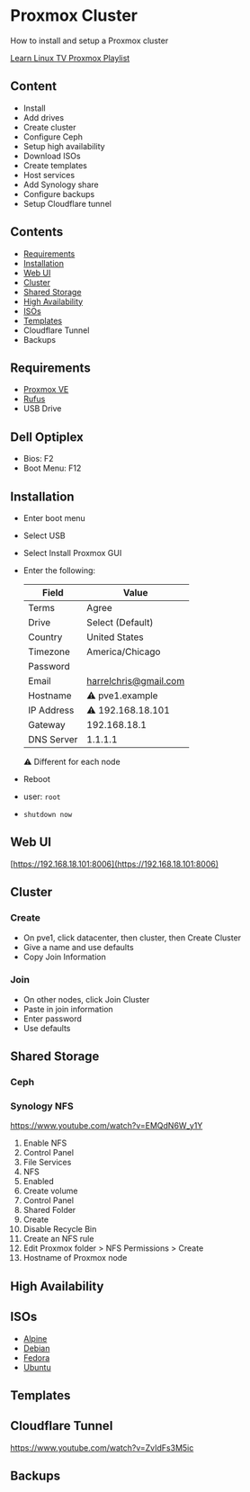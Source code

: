 # Proxmox Cluster

How to install and setup a Proxmox cluster

[Learn Linux TV Proxmox Playlist](https://www.youtube.com/playlist?list=PLT98CRl2KxKHnlbYhtABg6cF50bYa8Ulo)


## Content

- Install
- Add drives
- Create cluster
- Configure Ceph
- Setup high availability
- Download ISOs
- Create templates
- Host services
- Add Synology share
- Configure backups
- Setup Cloudflare tunnel


## Contents

- [Requirements](#requirements)
- [Installation](#installation)
- [Web UI](#web-ui)
- [Cluster](#cluster)
- [Shared Storage](#shared-storage)
- [High Availability](#high-availability)
- [ISOs](#isos)
- [Templates](#templates)
- Cloudflare Tunnel
- Backups

## Requirements

- [Proxmox VE](https://www.proxmox.com/en/downloads)
- [Rufus](https://rufus.ie/en/)
- USB Drive

## Dell Optiplex

- Bios: F2
- Boot Menu: F12

## Installation

- Enter boot menu
- Select USB
- Select Install Proxmox GUI
- Enter the following:

  Field | Value
  ---|---
  Terms | Agree
  Drive | Select (Default)
  Country | United States
  Timezone | America/Chicago
  Password | 
  Email | harrelchris@gmail.com
  Hostname | ⚠️ pve1.example
  IP Address | ⚠️ 192.168.18.101 
  Gateway | 192.168.18.1
  DNS Server | 1.1.1.1

  ⚠️ Different for each node

- Reboot
- user: `root`
- `shutdown now`

## Web UI

[https://192.168.18.101:8006](https://192.168.18.101:8006)

## Cluster

### Create

- On pve1, click datacenter, then cluster, then Create Cluster
- Give a name and use defaults
- Copy Join Information

### Join

- On other nodes, click Join Cluster
- Paste in join information
- Enter password
- Use defaults

## Shared Storage

### Ceph



### Synology NFS

https://www.youtube.com/watch?v=EMQdN6W_y1Y

1. Enable NFS
  1. Control Panel
  1. File Services
  1. NFS
  1. Enabled
1. Create volume
  1. Control Panel
  1. Shared Folder
  1. Create
  1. Disable Recycle Bin
1. Create an NFS rule
1. Edit Proxmox folder > NFS Permissions > Create
  1. Hostname of Proxmox node

## High Availability

## ISOs

- [Alpine](https://alpinelinux.org/downloads/)
- [Debian](https://www.debian.org/distrib/)
- [Fedora](https://fedoraproject.org/server/download)
- [Ubuntu](https://ubuntu.com/server)

## Templates

## Cloudflare Tunnel

https://www.youtube.com/watch?v=ZvIdFs3M5ic

## Backups
